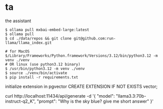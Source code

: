 # ta
the assistant 

```
$ ollama pull mxbai-embed-large:latest
$ ollama pull 
$ cd ./data/repos && git clone git@github.com:run-llama/llama_index.git

# for MacOS
$/Library/Frameworks/Python.framework/Versions/3.12/bin/python3.12 -m venv ./venv
# OR linux (use python3.12 binary)
$ /usr/bin/python3.12 -m venv ./venv
$ source ./venv/bin/activate
$ pip install -r requirements.txt
``` 

initialize extension in pgvector
CREATE EXTENSION IF NOT EXISTS vector;


curl http://localhost:11434/api/generate -d '{
  "model": "llama3.3:70b-instruct-q2_K",
  "prompt": "Why is the sky blue? give me short answer"
}'
